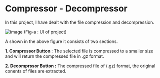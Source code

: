 # Compressor - Decompressor
In this project, I have dealt with the file compression and decompression.

![image](https://user-images.githubusercontent.com/104886848/211005679-78980e79-7938-4287-9346-a40029b55fda.png)
                    (Fig-a : UI of project)                        
      
      
A shown in the above figure it consists of two sections.

**1. Compressor Button :** The selected file is compressed to a smaller size and will return the compressed file in .gz format.

**2. Decomprssor Button :** The compressed file of (.gz) format, the original conents of files are extracted.
